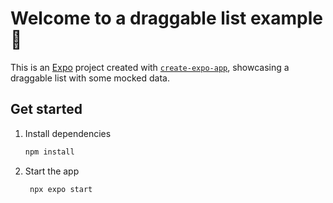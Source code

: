 # Welcome to a draggable list example 👋

This is an [Expo](https://expo.dev) project created with [`create-expo-app`](https://www.npmjs.com/package/create-expo-app),
showcasing a draggable list with some mocked data.

## Get started

1. Install dependencies

   ```bash
   npm install
   ```

2. Start the app

   ```bash
    npx expo start
   ```

